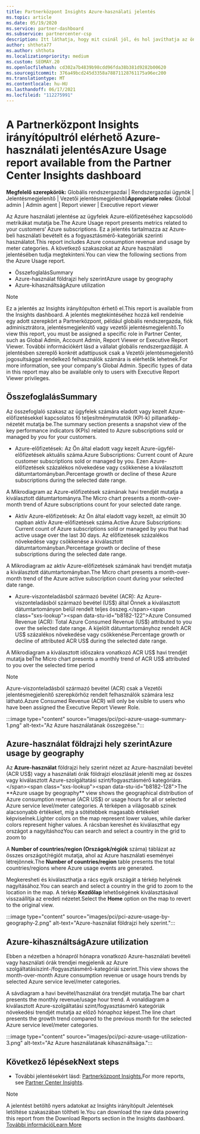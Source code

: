 ```yaml
---
title: Partnerközpont Insights Azure-használati jelentés
ms.topic: article
ms.date: 05/19/2020
ms.service: partner-dashboard
ms.subservice: partnercenter-csp
description: Itt láthatja, hogy mit csinál jól, és hol javíthatja az ön által az ügyfelek számára értékesíteni vagy felügyelni képes Azure-előfizetések használatát.
author: shthota77
ms.author: shthota
ms.localizationpriority: medium
ms.custom: SEOMAY.20
ms.openlocfilehash: cd302a7b4839b98cdd96fda38b381d9282b00620
ms.sourcegitcommit: 376a49bcd245d3358a78871128761175a96ec200
ms.translationtype: MT
ms.contentlocale: hu-HU
ms.lasthandoff: 06/17/2021
ms.locfileid: "112275991"
---
```

# <a name="azure-usage-report-available-from-the-partner-center-insights-dashboard"></a><span data-ttu-id="b8182-103">A Partnerközpont Insights irányítópultról elérhető Azure-használati jelentés</span><span class="sxs-lookup"><span data-stu-id="b8182-103">Azure Usage report available from the Partner Center Insights dashboard</span></span>

<span data-ttu-id="b8182-104">**Megfelelő szerepkörök:** Globális rendszergazdai | Rendszergazdai ügynök | Jelentésmegjelenítő | Vezetői jelentésmegjelenítő</span><span class="sxs-lookup"><span data-stu-id="b8182-104">**Appropriate roles**: Global admin | Admin agent | Report viewer | Executive report viewer</span></span>

<span data-ttu-id="b8182-105">Az Azure használati jelentése az ügyfelek Azure-előfizetéséhez kapcsolódó metrikákat mutatja be.</span><span class="sxs-lookup"><span data-stu-id="b8182-105">The Azure Usage report presents metrics related to your customers’ Azure subscriptions.</span></span> <span data-ttu-id="b8182-106">Ez a jelentés tartalmazza az Azure-beli használati bevételt és a fogyasztásmérő-kategóriák szerinti használatot.</span><span class="sxs-lookup"><span data-stu-id="b8182-106">This report includes Azure consumption revenue and usage by meter categories.</span></span> <span data-ttu-id="b8182-107">A következő szakaszokat az Azure használati jelentésében tudja megtekinteni.</span><span class="sxs-lookup"><span data-stu-id="b8182-107">You can view the following sections from the Azure Usage report.</span></span>

- <span data-ttu-id="b8182-108">Összefoglalás</span><span class="sxs-lookup"><span data-stu-id="b8182-108">Summary</span></span>
- <span data-ttu-id="b8182-109">Azure-használat földrajzi hely szerint</span><span class="sxs-lookup"><span data-stu-id="b8182-109">Azure usage by geography</span></span>
- <span data-ttu-id="b8182-110">Azure-kihasználtság</span><span class="sxs-lookup"><span data-stu-id="b8182-110">Azure utilization</span></span>

 > [!NOTE]
 > <span data-ttu-id="b8182-111">Ez a jelentés az Insights irányítópulton érhető el.</span><span class="sxs-lookup"><span data-stu-id="b8182-111">This report is available from the Insights dashboard.</span></span> <span data-ttu-id="b8182-112">A jelentés megtekintéséhez hozzá kell rendelnie egy adott szerepkört a Partnerközpont, például globális rendszergazda, fiók adminisztrátora, jelentésmegjelenítő vagy vezetői jelentésmegjelenítő.</span><span class="sxs-lookup"><span data-stu-id="b8182-112">To view this report, you must be assigned a specific role in Partner Center, such as Global Admin, Account Admin, Report Viewer or Executive Report Viewer.</span></span> <span data-ttu-id="b8182-113">További információkért lásd a vállalat globális rendszergazdáját. A jelentésben szereplő konkrét adattípusok csak a Vezetői jelentésmegjelenítő jogosultsággal rendelkező felhasználók számára is elérhetők lehetnek.</span><span class="sxs-lookup"><span data-stu-id="b8182-113">For more information, see your company's Global Admin. Specific types of data in this report may also be available only to users with Executive Report Viewer privileges.</span></span>

## <a name="summary"></a><span data-ttu-id="b8182-114">Összefoglalás</span><span class="sxs-lookup"><span data-stu-id="b8182-114">Summary</span></span>

<span data-ttu-id="b8182-115">Az összefoglaló szakasz az ügyfelek számára eladott vagy kezelt Azure-előfizetésekkel kapcsolatos fő teljesítménymutatók (KPI-k) pillanatkép-nézetét mutatja be.</span><span class="sxs-lookup"><span data-stu-id="b8182-115">The summary section presents a snapshot view of the key performance indicators (KPIs) related to Azure subscriptions sold or managed by you for your customers.</span></span>  

- <span data-ttu-id="b8182-116">Azure-előfizetések: Az Ön által eladott vagy kezelt Azure-ügyfél-előfizetések aktuális száma.</span><span class="sxs-lookup"><span data-stu-id="b8182-116">Azure Subscriptions: Current count of Azure customer subscriptions sold or managed by you.</span></span>
<span data-ttu-id="b8182-117">Ezen Azure-előfizetések százalékos növekedése vagy csökkenése a kiválasztott dátumtartományban.</span><span class="sxs-lookup"><span data-stu-id="b8182-117">Percentage growth or decline of these Azure subscriptions during the selected date range.</span></span>

<span data-ttu-id="b8182-118">A Mikrodiagram az Azure-előfizetések számának havi trendjét mutatja a kiválasztott dátumtartományra.</span><span class="sxs-lookup"><span data-stu-id="b8182-118">The Micro chart presents a month-over-month trend of Azure subscriptions count for your selected date range.</span></span>
- <span data-ttu-id="b8182-119">Aktív Azure-előfizetések: Az Ön által eladott vagy kezelt, az elmúlt 30 napban aktív Azure-előfizetések száma.</span><span class="sxs-lookup"><span data-stu-id="b8182-119">Active Azure Subscriptions: Current count of Azure subscriptions sold or managed by you that had active usage over the last 30 days.</span></span>
<span data-ttu-id="b8182-120">Az előfizetések százalékos növekedése vagy csökkenése a kiválasztott dátumtartományban.</span><span class="sxs-lookup"><span data-stu-id="b8182-120">Percentage growth or decline of these subscriptions during the selected date range.</span></span>

<span data-ttu-id="b8182-121">A Mikrodiagram az aktív Azure-előfizetések számának havi trendjét mutatja a kiválasztott dátumtartományban.</span><span class="sxs-lookup"><span data-stu-id="b8182-121">The Micro chart presents a month-over-month trend of the Azure active subscription count during your selected date range.</span></span>

- <span data-ttu-id="b8182-122">Azure-viszonteladásból származó bevétel (ACR): Az Azure-viszonteladásból származó bevétel (US$) által Önnek a kiválasztott dátumtartományon belül rendelt teljes összeg.</span><span class="sxs-lookup"><span data-stu-id="b8182-122">Azure Consumed Revenue (ACR): Total Azure Consumed Revenue (US$) attributed to you over the selected date range.</span></span>
<span data-ttu-id="b8182-123">A kijelölt dátumtartományhoz rendelt ACR US$ százalékos növekedése vagy csökkenése.</span><span class="sxs-lookup"><span data-stu-id="b8182-123">Percentage growth or decline of attributed ACR US$ during the selected date range.</span></span> 

<span data-ttu-id="b8182-124">A Mikrodiagram a kiválasztott időszakra vonatkozó ACR US$ havi trendjét mutatja be</span><span class="sxs-lookup"><span data-stu-id="b8182-124">The Micro chart presents a monthly trend of ACR US$ attributed to you over the selected time period</span></span>


> [!NOTE]
 > <span data-ttu-id="b8182-125">Azure-viszonteladásból származó bevétel (ACR) csak a Vezetői jelentésmegjelenítő szerepkörhöz rendelt felhasználók számára lesz látható.</span><span class="sxs-lookup"><span data-stu-id="b8182-125">Azure Consumed Revenue (ACR) will only be visible to users who have been assigned the Executive Report Viewer Role.</span></span>

:::image type="content" source="images/pci/pci-azure-usage-summary-1.png" alt-text="Az Azure használatának összegzése.":::

## <a name="azure-usage-by-geography"></a><span data-ttu-id="b8182-127">Azure-használat földrajzi hely szerint</span><span class="sxs-lookup"><span data-stu-id="b8182-127">Azure usage by geography</span></span>

<span data-ttu-id="b8182-128">Az **Azure-használat** földrajzi hely szerint nézet az Azure-használati bevétel (ACR US$) vagy a használati órák földrajzi eloszlását jeleníti meg az összes vagy kiválasztott Azure-szolgáltatási szint/fogyasztásmérő kategóriára.</span><span class="sxs-lookup"><span data-stu-id="b8182-128">The **Azure usage by geography** view shows the geographical distribution of Azure consumption revenue (ACR US$) or usage hours for all or selected Azure service level/meter categories.</span></span> <span data-ttu-id="b8182-129">A térképen a világosabb színek alacsonyabb értékeket, míg a sötétebbek magasabb értékeket képviselnek.</span><span class="sxs-lookup"><span data-stu-id="b8182-129">Lighter colors on the map represent lower values, while darker colors represent higher values.</span></span> <span data-ttu-id="b8182-130">A rácsban kereshet és kiválaszthat egy országot a nagyításhoz</span><span class="sxs-lookup"><span data-stu-id="b8182-130">You can search and select a country in the grid to zoom to</span></span> 

<span data-ttu-id="b8182-131">A **Number of countries/region (Országok/régiók** száma) táblázat az összes országot/régiót mutatja, ahol az Azure használati eseményei létrejönnek.</span><span class="sxs-lookup"><span data-stu-id="b8182-131">The **Number of countries/region** table presents the total countries/regions where Azure usage events are generated.</span></span>

<span data-ttu-id="b8182-132">Megkeresheti és kiválaszthatja a rács egyik országát a térkép helyének nagyításához.</span><span class="sxs-lookup"><span data-stu-id="b8182-132">You can search and select a country in the grid to zoom to the location in the map.</span></span> <span data-ttu-id="b8182-133">A térkép **Kezdőlap** lehetőségének kiválasztásával visszaállítja az eredeti nézetet.</span><span class="sxs-lookup"><span data-stu-id="b8182-133">Select the **Home** option on the map to revert to the original view.</span></span>

:::image type="content" source="images/pci/pci-azure-usage-by-geography-2.png" alt-text="Azure-használat földrajzi hely szerint.":::

## <a name="azure-utilization"></a><span data-ttu-id="b8182-135">Azure-kihasználtság</span><span class="sxs-lookup"><span data-stu-id="b8182-135">Azure utilization</span></span>

<span data-ttu-id="b8182-136">Ebben a nézetben a hónapról hónapra vonatkozó Azure-használati bevételi vagy használati órák trendjei megjelenik az Azure szolgáltatásiszint-/fogyasztásmérő-kategóriái szerint.</span><span class="sxs-lookup"><span data-stu-id="b8182-136">This view shows the month-over-month Azure consumption revenue or usage hours trends by selected Azure service level/meter categories.</span></span> 

<span data-ttu-id="b8182-137">A sávdiagram a havi bevétel/használat óra trendjét mutatja.</span><span class="sxs-lookup"><span data-stu-id="b8182-137">The bar chart presents the monthly revenue/usage hour trend.</span></span> <span data-ttu-id="b8182-138">A vonaldiagram a kiválasztott Azure-szolgáltatási szint/fogyasztásmérő kategóriák növekedési trendjét mutatja az előző hónaphoz képest.</span><span class="sxs-lookup"><span data-stu-id="b8182-138">The line chart presents the growth trend compared to the previous month for the selected Azure service level/meter categories.</span></span>

:::image type="content" source="images/pci/pci-azure-usage-utilization-3.png" alt-text="Az Azure használatának kihasználtsága.":::

## <a name="next-steps"></a><span data-ttu-id="b8182-140">Következő lépések</span><span class="sxs-lookup"><span data-stu-id="b8182-140">Next steps</span></span>

- <span data-ttu-id="b8182-141">További jelentésekért lásd: [Partnerközpont Insights.](partner-center-insights.md)</span><span class="sxs-lookup"><span data-stu-id="b8182-141">For more reports, see [Partner Center Insights](partner-center-insights.md).</span></span>

>[!NOTE] 
> <span data-ttu-id="b8182-142">A jelentést betöltő nyers adatokat az Insights irányítópult Jelentések letöltése szakaszában töltheti le.</span><span class="sxs-lookup"><span data-stu-id="b8182-142">You can download the raw data powering this report from the Download Reports section in the Insights dashboard.</span></span> [<span data-ttu-id="b8182-143">További információ</span><span class="sxs-lookup"><span data-stu-id="b8182-143">Learn More</span></span>](pci-download-reports.md) 
